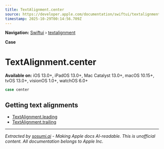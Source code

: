 ```yaml
---
title: TextAlignment.center
source: https://developer.apple.com/documentation/swiftui/textalignment/center
timestamp: 2025-10-29T00:14:56.709Z
---
```


**Navigation:** [Swiftui](/documentation/swiftui) › [textalignment](/documentation/swiftui/textalignment)

**Case**

# TextAlignment.center

**Available on:** iOS 13.0+, iPadOS 13.0+, Mac Catalyst 13.0+, macOS 10.15+, tvOS 13.0+, visionOS 1.0+, watchOS 6.0+

```swift
case center
```

## Getting text alignments

- [TextAlignment.leading](/documentation/swiftui/textalignment/leading)
- [TextAlignment.trailing](/documentation/swiftui/textalignment/trailing)

---

*Extracted by [sosumi.ai](https://sosumi.ai) - Making Apple docs AI-readable.*
*This is unofficial content. All documentation belongs to Apple Inc.*
